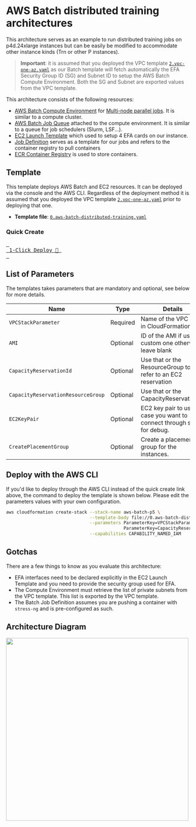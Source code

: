 # AWS Batch distributed training architectures

This architecture serves as an example to run distributed training jobs on p4d.24xlarge instances but can be easily be modified to accommodate other instance kinds (Trn or other P instances).

> **Important**: it is assumed that you deployed the VPC template [`2.vpc-one-az.yaml`](../0.vpc_network/2.vpc-oneaz.yaml) as our Batch template will fetch automatically the EFA Security Group ID (SG) and Subnet ID to setup the AWS Batch Compute Environment. Both the SG and Subnet are exported values from the VPC template.

This architecture consists of the following resources:

- [AWS Batch Compute Environment](https://docs.aws.amazon.com/batch/latest/userguide/compute_environments.html) for [Multi-node parallel jobs](https://docs.aws.amazon.com/batch/latest/userguide/multi-node-parallel-jobs.html). It is similar to a compute cluster.
- [AWS Batch Job Queue](https://docs.aws.amazon.com/batch/latest/userguide/job_queues.html) attached to the compute environment. It is similar to a queue for job schedulers (Slurm, LSF...).
- [EC2 Launch Template](https://docs.aws.amazon.com/autoscaling/ec2/userguide/launch-templates.html) which used to setup 4 EFA cards on our instance.
- [Job Definition](https://docs.aws.amazon.com/batch/latest/userguide/job_definitions.html) serves as a template for our jobs and refers to the container registry to pull containers
- [ECR Container Registry](https://docs.aws.amazon.com/AmazonECR/latest/userguide/what-is-ecr.html) is used to store containers.

## Template

This template deploys AWS Batch and EC2 resources. It can be deployed via the console and the AWS CLI. Regardless of the deployment method it is assumed that you deployed the VPC template [`2.vpc-one-az.yaml`](../0.vpc_network/2.vpc-oneaz.yaml) prior to deploying that one.

- **Template file**: [`0.aws-batch-distributed-training.yaml`](./0.aws-batch-distributed-training.yaml)

### Quick Create

[<kbd> <br> 1-Click Deploy 🚀 <br> </kbd>](https://console.aws.amazon.com/cloudformation/home?#/stacks/quickcreate?templateURL=https://awsome-distributed-training.s3.amazonaws.com/templates/0.aws-batch-distributed-training.yaml&stackName=AWS-Batch)


## List of Parameters

The templates takes parameters that are mandatory and optional, see below for more details.

| Name                    | Type        | Details                                                               |
|-------------------------|-------------|-----------------------------------------------------------------------|
| `VPCStackParameter`     | Required    | Name of the VPC stack in CloudFormation.                              |
| `AMI`                   | Optional    | ID of the AMI if using a custom one otherwise leave blank             |
| `CapacityReservationId` | Optional    | Use that or the ResourceGroup to refer to an EC2 reservation          |
| `CapacityReservationResourceGroup`    | Optional    | Use that or the CapacityReservationId.                  |
| `EC2KeyPair`            | Optional    | EC2 key pair to use in case you want to connect through ssh for debug.|
| `CreatePlacementGroup`  | Optional    | Create a placement group for the instances.                           |


## Deploy with the AWS CLI

If you'd like to deploy through the AWS CLI instead of the quick create link above, the command to deploy the template is shown below. Please edit the parameters values with your own configuration.

```bash
aws cloudformation create-stack --stack-name aws-batch-p5 \
                                --template-body file://0.aws-batch-distributed-training-p5.yaml \
                                --parameters ParameterKey=VPCStackParameter,ParameterValue="aws-batch-vpc" \
                                             ParameterKey=CapacityReservationId,ParameterValue="cr-1234567890" \
                                --capabilities CAPABILITY_NAMED_IAM
```

## Gotchas

There are a few things to know as you evaluate this architecture:
- EFA interfaces need to be declared explicitly in the EC2 Launch Template and you need to provide the security group used for EFA.
- The Compute Environment must retrieve the list of private subnets from the VPC template. This list is exported by the VPC template.
- The Batch Job Definition assumes you are pushing a container with `stress-ng` and is pre-configured as such.

## Architecture Diagram

<img src="../../0.docs/batch-arch.png" width="500">

